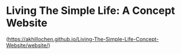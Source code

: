 # Living The Simple Life: A Concept Website
<Website>(https://akhillochen.github.io/Living-The-Simple-Life-Concept-Website/website/)

